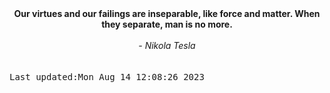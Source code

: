 
<div align="center"><b><span>Our virtues and our failings are inseparable, like force and matter. When they separate, man is no more. </span></b><br><br><i> - Nikola Tesla</i></div>
<br><br><kbd>Last updated:Mon Aug 14 12:08:26 2023</kbd>